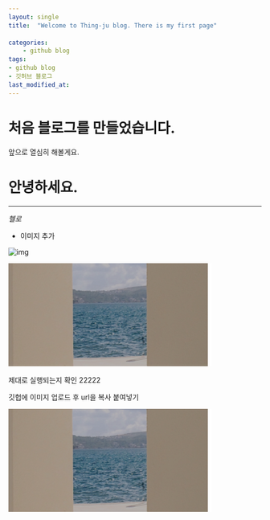 ```yaml
---
layout: single
title:  "Welcome to Thing-ju blog. There is my first page"

categories:	
    - github blog
tags:
- github blog
- 깃허브 블로그
last_modified_at:
---
```


# 처음 블로그를 만들었습니다.

앞으로 열심히 해볼게요.

# 안녕하세요.

----

*헬로*

- 이미지 추가

![img](https://bucket-for-blog.s3.ap-northeast-2.amazonaws.com/markdown_files/img/image-20200410052947539.png)

![image-20220505183835636](../assets/images/2022-04-28-first/image-20220505183835636.png)

제대로 실행되는지 확인 22222

깃헙에 이미지 업로드 후 url을 복사 붙여넣기

![image-20220505183835636.png](https://github.com/Thing-ji/Thing-ji.github.io/blob/master/assets/images/2022-04-28-first/image-20220505183835636.png?raw=true)
